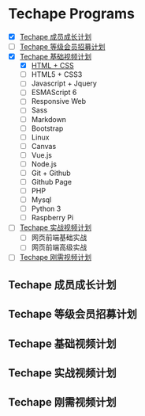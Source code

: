 <h1>Techape Programs</h1>

* [x] [Techape 成员成长计划](#membership_growth_program)
* [ ] [Techape 等级会员招募计划](#techape_membership)
* [x] [Techape 基础视频计划](#beginner_videos)
    * [x] [HTML + CSS]()
    * [ ] HTML5 + CSS3
    * [ ] Javascript + Jquery
    * [ ] ESMAScript 6
    * [ ] Responsive Web
    * [ ] Sass
    * [ ] Markdown
    * [ ] Bootstrap
    * [ ] Linux
    * [ ] Canvas
    * [ ] Vue.js
    * [ ] Node.js
    * [ ] Git + Github
    * [ ] Github Page
    * [ ] PHP
    * [ ] Mysql
    * [ ] Python 3
    * [ ] Raspberry Pi
* [ ] [Techape 实战视频计划](#practical_videos)
    * [ ] 网页前端基础实战
    * [ ] 网页前端高级实战
* [ ] [Techape 刚需视频计划](#rigidity_videos)

<h2 id="membership_growth_program">Techape 成员成长计划</h2>
<h2 id="techape_membership">Techape 等级会员招募计划</h2>
<h2 id="beginner_videos">Techape 基础视频计划</h2>
<h2 id="practical_videos">Techape 实战视频计划</h2>
<h2 id="rigidity_videos">Techape 刚需视频计划</h2>


